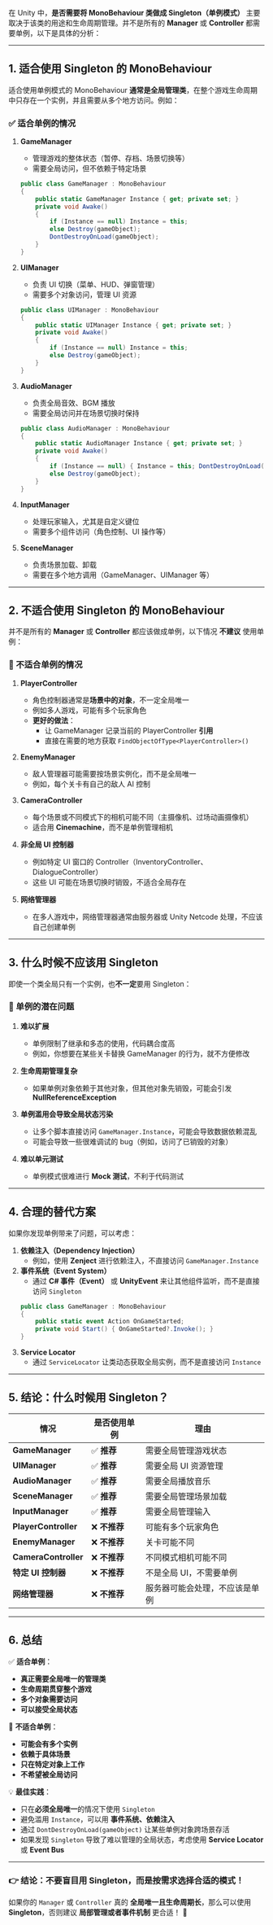 在 Unity 中，**是否需要将 MonoBehaviour 类做成 Singleton（单例模式）** 主要取决于该类的用途和生命周期管理。并不是所有的 **Manager** 或 **Controller** 都需要单例，以下是具体的分析：

---

## **1. 适合使用 Singleton 的 MonoBehaviour**
适合使用单例模式的 MonoBehaviour **通常是全局管理类**，在整个游戏生命周期中只存在一个实例，并且需要从多个地方访问。例如：
### **✅ 适合单例的情况**
1. **GameManager**
   - 管理游戏的整体状态（暂停、存档、场景切换等）
   - 需要全局访问，但不依赖于特定场景
   ```csharp
   public class GameManager : MonoBehaviour
   {
       public static GameManager Instance { get; private set; }
       private void Awake()
       {
           if (Instance == null) Instance = this;
           else Destroy(gameObject);
           DontDestroyOnLoad(gameObject);
       }
   }
   ```

2. **UIManager**
   - 负责 UI 切换（菜单、HUD、弹窗管理）
   - 需要多个对象访问，管理 UI 资源
   ```csharp
   public class UIManager : MonoBehaviour
   {
       public static UIManager Instance { get; private set; }
       private void Awake()
       {
           if (Instance == null) Instance = this;
           else Destroy(gameObject);
       }
   }
   ```

3. **AudioManager**
   - 负责全局音效、BGM 播放
   - 需要全局访问并在场景切换时保持
   ```csharp
   public class AudioManager : MonoBehaviour
   {
       public static AudioManager Instance { get; private set; }
       private void Awake()
       {
           if (Instance == null) { Instance = this; DontDestroyOnLoad(gameObject); }
           else Destroy(gameObject);
       }
   }
   ```

4. **InputManager**
   - 处理玩家输入，尤其是自定义键位
   - 需要多个组件访问（角色控制、UI 操作等）

5. **SceneManager**
   - 负责场景加载、卸载
   - 需要在多个地方调用（GameManager、UIManager 等）

---

## **2. 不适合使用 Singleton 的 MonoBehaviour**
并不是所有的 **Manager** 或 **Controller** 都应该做成单例，以下情况 **不建议** 使用单例：
### **🚫 不适合单例的情况**
1. **PlayerController**
   - 角色控制器通常是**场景中的对象**，不一定全局唯一
   - 例如多人游戏，可能有多个玩家角色
   - **更好的做法**：
     - 让 GameManager 记录当前的 PlayerController **引用**
     - 直接在需要的地方获取 `FindObjectOfType<PlayerController>()`

2. **EnemyManager**
   - 敌人管理器可能需要按场景实例化，而不是全局唯一
   - 例如，每个关卡有自己的敌人 AI 控制

3. **CameraController**
   - 每个场景或不同模式下的相机可能不同（主摄像机、过场动画摄像机）
   - 适合用 **Cinemachine**，而不是单例管理相机

4. **非全局 UI 控制器**
   - 例如特定 UI 窗口的 Controller（InventoryController、DialogueController）
   - 这些 UI 可能在场景切换时销毁，不适合全局存在

5. **网络管理器**
   - 在多人游戏中，网络管理器通常由服务器或 Unity Netcode 处理，不应该自己创建单例

---

## **3. 什么时候不应该用 Singleton**
即使一个类全局只有一个实例，也**不一定**要用 Singleton：
### **🔴 单例的潜在问题**
1. **难以扩展**
   - 单例限制了继承和多态的使用，代码耦合度高
   - 例如，你想要在某些关卡替换 GameManager 的行为，就不方便修改

2. **生命周期管理复杂**
   - 如果单例对象依赖于其他对象，但其他对象先销毁，可能会引发 **NullReferenceException**

3. **单例滥用会导致全局状态污染**
   - 让多个脚本直接访问 `GameManager.Instance`，可能会导致数据依赖混乱
   - 可能会导致一些很难调试的 bug（例如，访问了已销毁的对象）

4. **难以单元测试**
   - 单例模式很难进行 **Mock 测试**，不利于代码测试

---

## **4. 合理的替代方案**
如果你发现单例带来了问题，可以考虑：
1. **依赖注入（Dependency Injection）**
   - 例如，使用 **Zenject** 进行依赖注入，不直接访问 `GameManager.Instance`
2. **事件系统（Event System）**
   - 通过 **C# 事件（Event）** 或 **UnityEvent** 来让其他组件监听，而不是直接访问 `Singleton`
   ```csharp
   public class GameManager : MonoBehaviour
   {
       public static event Action OnGameStarted;
       private void Start() { OnGameStarted?.Invoke(); }
   }
   ```
3. **Service Locator**
   - 通过 `ServiceLocator` 让类动态获取全局实例，而不是直接访问 `Instance`

---

## **5. 结论：什么时候用 Singleton？**
| **情况**                 | **是否使用单例** | **理由** |
|-----------------|------------|---------|
| **GameManager** | ✅ **推荐** | 需要全局管理游戏状态 |
| **UIManager** | ✅ **推荐** | 需要全局 UI 资源管理 |
| **AudioManager** | ✅ **推荐** | 需要全局播放音乐 |
| **SceneManager** | ✅ **推荐** | 需要全局管理场景加载 |
| **InputManager** | ✅ **推荐** | 需要全局管理输入 |
| **PlayerController** | ❌ **不推荐** | 可能有多个玩家角色 |
| **EnemyManager** | ❌ **不推荐** | 关卡可能不同 |
| **CameraController** | ❌ **不推荐** | 不同模式相机可能不同 |
| **特定 UI 控制器** | ❌ **不推荐** | 不是全局 UI，不需要单例 |
| **网络管理器** | ❌ **不推荐** | 服务器可能会处理，不应该是单例 |

---

## **6. 总结**
✅ **适合单例**：
- **真正需要全局唯一的管理类**
- **生命周期贯穿整个游戏**
- **多个对象需要访问**
- **可以接受全局状态**

🚫 **不适合单例**：
- **可能会有多个实例**
- **依赖于具体场景**
- **只在特定对象上工作**
- **不希望被全局访问**

💡 **最佳实践**：
- 只在**必须全局唯一**的情况下使用 `Singleton`
- 避免滥用 `Instance`，可以用 **事件系统、依赖注入**
- 通过 `DontDestroyOnLoad(gameObject)` 让某些单例对象跨场景存活
- 如果发现 `Singleton` 导致了难以管理的全局状态，考虑使用 **Service Locator** 或 **Event Bus**

---

### **👉 结论：不要盲目用 Singleton，而是按需求选择合适的模式！**
如果你的 `Manager` 或 `Controller` 真的 **全局唯一且生命周期长**，那么可以使用 **Singleton**，否则建议 **局部管理或者事件机制** 更合适！ 🚀